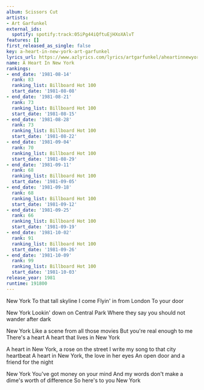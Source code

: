 ```yaml
---
album: Scissors Cut
artists:
- Art Garfunkel
external_ids:
  spotify: spotify:track:05iPg44iQftuEjHXoXAlvT
features: []
first_released_as_single: false
key: a-heart-in-new-york-art-garfunkel
lyrics_url: https://www.azlyrics.com/lyrics/artgarfunkel/aheartinnewyork.html
name: A Heart In New York
rankings:
- end_date: '1981-08-14'
  rank: 83
  ranking_list: Billboard Hot 100
  start_date: '1981-08-08'
- end_date: '1981-08-21'
  rank: 73
  ranking_list: Billboard Hot 100
  start_date: '1981-08-15'
- end_date: '1981-08-28'
  rank: 73
  ranking_list: Billboard Hot 100
  start_date: '1981-08-22'
- end_date: '1981-09-04'
  rank: 70
  ranking_list: Billboard Hot 100
  start_date: '1981-08-29'
- end_date: '1981-09-11'
  rank: 68
  ranking_list: Billboard Hot 100
  start_date: '1981-09-05'
- end_date: '1981-09-18'
  rank: 68
  ranking_list: Billboard Hot 100
  start_date: '1981-09-12'
- end_date: '1981-09-25'
  rank: 66
  ranking_list: Billboard Hot 100
  start_date: '1981-09-19'
- end_date: '1981-10-02'
  rank: 91
  ranking_list: Billboard Hot 100
  start_date: '1981-09-26'
- end_date: '1981-10-09'
  rank: 99
  ranking_list: Billboard Hot 100
  start_date: '1981-10-03'
release_year: 1981
runtime: 191800
---
```

New York
To that tall skyline I come
Flyin' in from London 
To your door

New York
Lookin' down on Central Park
Where they say you should not wander after dark

New York
Like a scene from all those movies
But you're real enough to me
There's a heart
A heart that lives in New York

A heart in New York, a rose on the street
I write my song to that city heartbeat
A heart in New York, the love in her eyes
An open door and a friend for the night

New York
You've got money on your mind
And my words don't make a dime's worth of difference
So here's to you New York
